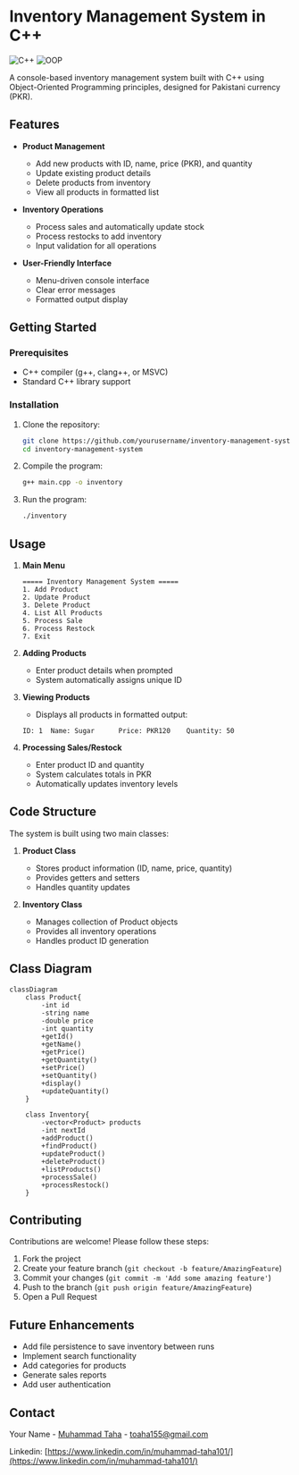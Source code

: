 # Inventory Management System in C++

![C++](https://img.shields.io/badge/Language-C%2B%2B-blue) ![OOP](https://img.shields.io/badge/Paradigm-Object_Oriented-green)

A console-based inventory management system built with C++ using Object-Oriented Programming principles, designed for Pakistani currency (PKR).

## Features

- **Product Management**
  - Add new products with ID, name, price (PKR), and quantity
  - Update existing product details
  - Delete products from inventory
  - View all products in formatted list

- **Inventory Operations**
  - Process sales and automatically update stock
  - Process restocks to add inventory
  - Input validation for all operations

- **User-Friendly Interface**
  - Menu-driven console interface
  - Clear error messages
  - Formatted output display

## Getting Started

### Prerequisites

- C++ compiler (g++, clang++, or MSVC)
- Standard C++ library support

### Installation

1. Clone the repository:
   ```bash
   git clone https://github.com/yourusername/inventory-management-system.git
   cd inventory-management-system
   ```

2. Compile the program:
   ```bash
   g++ main.cpp -o inventory
   ```

3. Run the program:
   ```bash
   ./inventory
   ```

## Usage

1. **Main Menu**
   ```
   ===== Inventory Management System =====
   1. Add Product
   2. Update Product
   3. Delete Product
   4. List All Products
   5. Process Sale
   6. Process Restock
   7. Exit
   ```

2. **Adding Products**
   - Enter product details when prompted
   - System automatically assigns unique ID

3. **Viewing Products**
   - Displays all products in formatted output:
   ```
   ID: 1  Name: Sugar      Price: PKR120    Quantity: 50
   ```

4. **Processing Sales/Restock**
   - Enter product ID and quantity
   - System calculates totals in PKR
   - Automatically updates inventory levels

## Code Structure

The system is built using two main classes:

1. **Product Class**
   - Stores product information (ID, name, price, quantity)
   - Provides getters and setters
   - Handles quantity updates

2. **Inventory Class**
   - Manages collection of Product objects
   - Provides all inventory operations
   - Handles product ID generation

## Class Diagram

```mermaid
classDiagram
    class Product{
        -int id
        -string name
        -double price
        -int quantity
        +getId()
        +getName()
        +getPrice()
        +getQuantity()
        +setPrice()
        +setQuantity()
        +display()
        +updateQuantity()
    }

    class Inventory{
        -vector<Product> products
        -int nextId
        +addProduct()
        +findProduct()
        +updateProduct()
        +deleteProduct()
        +listProducts()
        +processSale()
        +processRestock()
    }
```

## Contributing

Contributions are welcome! Please follow these steps:

1. Fork the project
2. Create your feature branch (`git checkout -b feature/AmazingFeature`)
3. Commit your changes (`git commit -m 'Add some amazing feature'`)
4. Push to the branch (`git push origin feature/AmazingFeature`)
5. Open a Pull Request

## Future Enhancements

- Add file persistence to save inventory between runs
- Implement search functionality
- Add categories for products
- Generate sales reports
- Add user authentication


## Contact

Your Name - [Muhammad Taha](https://twitter.com/yourtwitter) - toaha155@gmail.com

Linkedin: [https://www.linkedin.com/in/muhammad-taha101/](https://www.linkedin.com/in/muhammad-taha101/)

